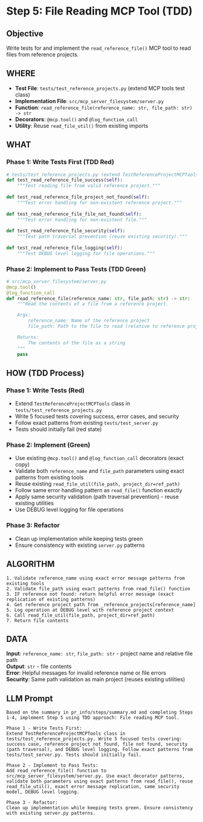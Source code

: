 # Step 5: File Reading MCP Tool (TDD)

## Objective
Write tests for and implement the `read_reference_file()` MCP tool to read files from reference projects.

## WHERE
- **Test File**: `tests/test_reference_projects.py` (extend MCP tools test class)
- **Implementation File**: `src/mcp_server_filesystem/server.py`
- **Function**: `read_reference_file(reference_name: str, file_path: str) -> str`
- **Decorators**: `@mcp.tool()` and `@log_function_call`
- **Utility**: Reuse `read_file_util()` from existing imports

## WHAT

### Phase 1: Write Tests First (TDD Red)
```python
# tests/test_reference_projects.py (extend TestReferenceProjectMCPTools)
def test_read_reference_file_success(self):
    """Test reading file from valid reference project."""
    
def test_read_reference_file_project_not_found(self):
    """Test error handling for non-existent reference project."""
    
def test_read_reference_file_file_not_found(self):
    """Test error handling for non-existent file."""
    
def test_read_reference_file_security(self):
    """Test path traversal prevention (reuse existing security)."""
    
def test_read_reference_file_logging(self):
    """Test DEBUG level logging for file operations."""
```

### Phase 2: Implement to Pass Tests (TDD Green)
```python
# src/mcp_server_filesystem/server.py
@mcp.tool()
@log_function_call
def read_reference_file(reference_name: str, file_path: str) -> str:
    """Read the contents of a file from a reference project.

    Args:
        reference_name: Name of the reference project
        file_path: Path to the file to read (relative to reference project directory)

    Returns:
        The contents of the file as a string
    """
    pass
```

## HOW (TDD Process)

### Phase 1: Write Tests (Red)
- Extend `TestReferenceProjectMCPTools` class in `tests/test_reference_projects.py`
- Write 5 focused tests covering success, error cases, and security
- Follow exact patterns from existing `tests/test_server.py`
- Tests should initially fail (red state)

### Phase 2: Implement (Green)
- Use existing `@mcp.tool()` and `@log_function_call` decorators (exact copy)
- Validate both `reference_name` and `file_path` parameters using exact patterns from existing tools
- Reuse existing `read_file_util(file_path, project_dir=ref_path)`
- Follow same error handling pattern as `read_file()` function exactly
- Apply same security validation (path traversal prevention) - reuse existing utilities
- Use DEBUG level logging for file operations

### Phase 3: Refactor
- Clean up implementation while keeping tests green
- Ensure consistency with existing `server.py` patterns

## ALGORITHM
```
1. Validate reference_name using exact error message patterns from existing tools
2. Validate file_path using exact patterns from read_file() function
3. IF reference not found: return helpful error message (exact replication of existing patterns)
4. Get reference project path from _reference_projects[reference_name]
5. Log operation at DEBUG level with reference project context
6. Call read_file_util(file_path, project_dir=ref_path)
7. Return file contents
```

## DATA
**Input**: `reference_name: str`, `file_path: str` - project name and relative file path  
**Output**: `str` - file contents  
**Error**: Helpful messages for invalid reference name or file errors  
**Security**: Same path validation as main project (reuses existing utilities)

## LLM Prompt
```
Based on the summary in pr_info/steps/summary.md and completing Steps 1-4, implement Step 5 using TDD approach: File reading MCP tool.

Phase 1 - Write Tests First:
Extend TestReferenceProjectMCPTools class in tests/test_reference_projects.py. Write 5 focused tests covering: success case, reference project not found, file not found, security (path traversal), and DEBUG level logging. Follow exact patterns from tests/test_server.py. Tests should initially fail.

Phase 2 - Implement to Pass Tests:
Add read_reference_file() function to src/mcp_server_filesystem/server.py. Use exact decorator patterns, validate both parameters using exact patterns from read_file(), reuse read_file_util(), exact error message replication, same security model, DEBUG level logging.

Phase 3 - Refactor:
Clean up implementation while keeping tests green. Ensure consistency with existing server.py patterns.
```
